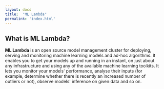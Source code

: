 ```yaml
---
layout: docs
title:  "ML Lambda"
permalink: 'index.html'
---
```


## What is ML Lambda? 

__ML Lambda__ is an open source model management cluster for deploying, serving and monitoring machine learning models and ad-hoc algorithms. It enables you to get your models up and running in an instant, on just about any infrastructure and using any of the available machine learning toolkits. It lets you monitor your models' performance, analyse their inputs (for example, determine whether there is recently an increased number of outliers or not), observe models' inference on given data and so on. 
